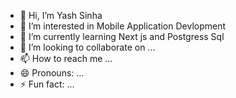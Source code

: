 - 👋 Hi, I’m Yash Sinha
- 👀 I’m interested in Mobile Application Devlopment
- 🌱 I’m currently learning Next js and Postgress Sql 
- 💞️ I’m looking to collaborate on ...
- 📫 How to reach me ...
- 😄 Pronouns: ...
- ⚡ Fun fact: ...

<!---
Yashtoddle/Yashtoddle is a ✨ special ✨ repository because its `README.md` (this file) appears on your GitHub profile.
You can click the Preview link to take a look at your changes.
--->
